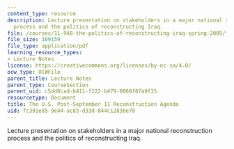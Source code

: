 ```yaml
---
content_type: resource
description: Lecture presentation on stakeholders in a major national reconstruction
  process and the politics of reconstructing Iraq.
file: /courses/11-948-the-politics-of-reconstructing-iraq-spring-2005/fc391e859e44ac83d33d844c12830e70_lect4.pdf
file_size: 169159
file_type: application/pdf
learning_resource_types:
- Lecture Notes
license: https://creativecommons.org/licenses/by-nc-sa/4.0/
ocw_type: OCWFile
parent_title: Lecture Notes
parent_type: CourseSection
parent_uid: c5dd8cad-b411-f222-b479-0068f87a0f35
resourcetype: Document
title: The U.S. Post-September 11 Reconstruction Agenda
uid: fc391e85-9e44-ac83-d33d-844c12830e70
---
```

Lecture presentation on stakeholders in a major national reconstruction process and the politics of reconstructing Iraq.